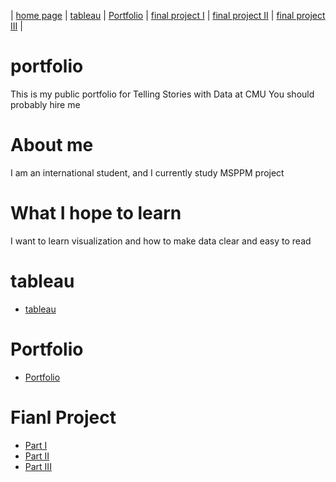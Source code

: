 
| [home page](https://litongwang666.github.io/Nice-data/) | [tableau](/portfolio-main/data.md) | [Portfolio](/portfolio-main/README.md) | [final project I](/final-main/README1.md) | [final project II](/final-main/README2.md) | [final project III](/final-main/README3.md) |

# portfolio
This is my  public portfolio for Telling Stories with Data at CMU
You should probably hire me
# About me
I am an international student, and I currently study MSPPM project 
# What I hope to learn
I want to learn visualization and how to make data clear and easy to read
# tableau
* [tableau](/portfolio-main/data.md)
# Portfolio
* [Portfolio](/portfolio-main/README.md)

# Fianl Project
* [Part I](/final-main/README1.md)
* [Part II](/final-main/README2.md)
* [Part III](/final-main/README3.md)